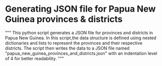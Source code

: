 # Generating JSON file for Papua New Guinea provinces & districts
"""
This python script generates a JSON file for provinces and districts in Papua New Guinea.
In this script,the data structure is defined using nested dictionaries and lists to represent the provinces and their respective districts. 
The script then writes the data to a JSON file named "papua_new_guinea_provinces_and_districts.json" with an indentation level of 4 for better readability.
"""
